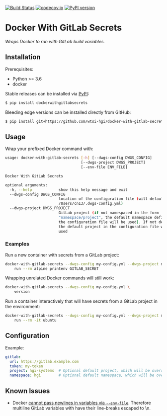 [![Build Status](https://travis-ci.org/wtsi-hgi/docker-with-gitlab-secrets.svg)](https://travis-ci.org/wtsi-hgi/docker-with-gitlab-secrets)
[![codecov.io](https://codecov.io/gh/wtsi-hgi/docker-with-gitlab-secrets/graph/badge.svg)](https://codecov.io/github/wtsi-hgi/docker-with-gitlab-secrets)
[![PyPI version](https://badge.fury.io/py/dockerwithgitlabsecrets.svg)](https://badge.fury.io/py/dockerwithgitlabsecrets)


# Docker With GitLab Secrets
*Wraps Docker to run with GitLab build variables.*

## Installation
Prerequisites:
- Python >= 3.6
- docker

Stable releases can be installed via [PyPI](https://pypi.python.org/pypi/dockerwithgitlabsecrets):
```bash
$ pip install dockerwithgitlabsecrets
```

Bleeding edge versions can be installed directly from GitHub:
```bash
$ pip install git+https://github.com/wtsi-hgi/docker-with-gitlab-secrets.git@commit_id_or_branch_or_tag#egg=dockerwithgitlabsecrets
```


## Usage
Wrap your prefixed Docker command with:
```bash
usage: docker-with-gitlab-secrets [-h] [--dwgs-config DWGS_CONFIG]
                                  [--dwgs-project DWGS_PROJECT]
                                  [--env-file ENV_FILE]

Docker With GitLab Secrets

optional arguments:
  -h, --help            show this help message and exit
  --dwgs-config DWGS_CONFIG
                        location of the configuration file (will default to
                        /Users/cn13/.dwgs-config.yml)
  --dwgs-project DWGS_PROJECT
                        GitLab project (if not namespaced in the form
                        "namespace/project", the default namespace defined in
                        the configuration file will be used). If not defined,
                        the default project in the configuration file will be
                        used
```

### Examples
Run a new container with secrets from a GitLab project:
```bash
docker-with-gitlab-secrets --dwgs-config my-config.yml --dwgs-project my-project \
    run --rm alpine printenv GITLAB_SECRET
```

Wrapping unrelated Docker commands will still work:
```bash
docker-with-gitlab-secrets --dwgs-config my-config.yml \
    version
```

Run a container interactively that will have secrets from a GitLab project in the environment:
```bash
docker-with-gitlab-secrets --dwgs-config my-config.yml --dwgs-project my-project \
    run --rm -it ubuntu
```


## Configuration
Example:
```yml
gitlab:
  url: https://gitlab.example.com
  token: my-token
  project: hgi-systems  # Optional default project, which will be overriden if `dwgs-project` is specified
  namespace: hgi        # Optional default namespace, which will be overriden if defined in the project (e.g. `hgi/hgi-systems`)
```


## Known Issues
- Docker [cannot pass newlines in variables via `--env-file`](https://github.com/moby/moby/issues/12997). Therefore 
multiline GitLab variables with have their line-breaks escaped to \\n.
